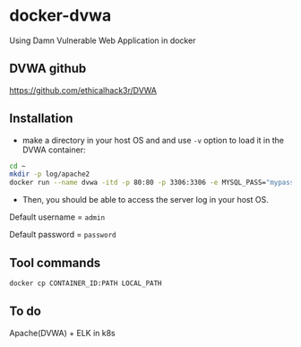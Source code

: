 # docker-dvwa
Using Damn Vulnerable Web Application in docker

## DVWA github
https://github.com/ethicalhack3r/DVWA

## Installation
- make a directory in your host OS and and use `-v` option to load it in the DVWA container:
```bash
cd ~
mkdir -p log/apache2
docker run --name dvwa -itd -p 80:80 -p 3306:3306 -e MYSQL_PASS="mypass" -v ~/log/apahce2:/var/log/apache2 vulnerables/web-dvwa
```
- Then, you should be able to access the server log in your host OS.

Default username = `admin`

Default password = `password`

## Tool commands
```bash
docker cp CONTAINER_ID:PATH LOCAL_PATH
```

## To do
Apache(DVWA) + ELK in k8s
